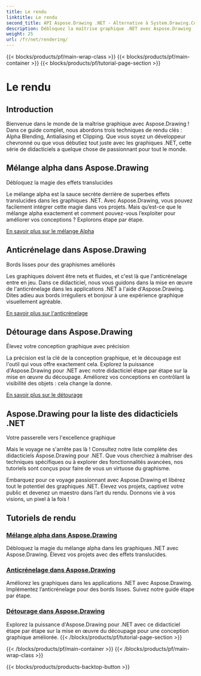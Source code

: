 ```yaml
---
title: Le rendu
linktitle: Le rendu
second_title: API Aspose.Drawing .NET - Alternative à System.Drawing.Common
description: Débloquez la maîtrise graphique .NET avec Aspose.Drawing ! Élevez vos projets avec le mélange alpha pour des effets translucides. Apprenez l'anticrénelage et le découpage pour des conceptions améliorées.
weight: 25
url: /fr/net/rendering/
---
```


{{< blocks/products/pf/main-wrap-class >}}
{{< blocks/products/pf/main-container >}}
{{< blocks/products/pf/tutorial-page-section >}}

# Le rendu

## Introduction

Bienvenue dans le monde de la maîtrise graphique avec Aspose.Drawing ! Dans ce guide complet, nous abordons trois techniques de rendu clés : Alpha Blending, Antialiasing et Clipping. Que vous soyez un développeur chevronné ou que vous débutiez tout juste avec les graphiques .NET, cette série de didacticiels a quelque chose de passionnant pour tout le monde.

## Mélange alpha dans Aspose.Drawing
Débloquez la magie des effets translucides

Le mélange alpha est la sauce secrète derrière de superbes effets translucides dans les graphiques .NET. Avec Aspose.Drawing, vous pouvez facilement intégrer cette magie dans vos projets. Mais qu’est-ce que le mélange alpha exactement et comment pouvez-vous l’exploiter pour améliorer vos conceptions ? Explorons étape par étape.

[En savoir plus sur le mélange Alpha](./alpha-blending/)

## Anticrénelage dans Aspose.Drawing
Bords lisses pour des graphismes améliorés

Les graphiques doivent être nets et fluides, et c'est là que l'anticrénelage entre en jeu. Dans ce didacticiel, nous vous guidons dans la mise en œuvre de l'anticrénelage dans les applications .NET à l'aide d'Aspose.Drawing. Dites adieu aux bords irréguliers et bonjour à une expérience graphique visuellement agréable.

[En savoir plus sur l'anticrénelage](./antialiasing/)

## Détourage dans Aspose.Drawing
Élevez votre conception graphique avec précision

La précision est la clé de la conception graphique, et le découpage est l'outil qui vous offre exactement cela. Explorez la puissance d'Aspose.Drawing pour .NET avec notre didacticiel étape par étape sur la mise en œuvre du découpage. Améliorez vos conceptions en contrôlant la visibilité des objets : cela change la donne.

[En savoir plus sur le détourage](./clipping/)

## Aspose.Drawing pour la liste des didacticiels .NET
Votre passerelle vers l'excellence graphique

Mais le voyage ne s'arrête pas là ! Consultez notre liste complète des didacticiels Aspose.Drawing pour .NET. Que vous cherchiez à maîtriser des techniques spécifiques ou à explorer des fonctionnalités avancées, nos tutoriels sont conçus pour faire de vous un virtuose du graphisme.

Embarquez pour ce voyage passionnant avec Aspose.Drawing et libérez tout le potentiel des graphiques .NET. Élevez vos projets, captivez votre public et devenez un maestro dans l’art du rendu. Donnons vie à vos visions, un pixel à la fois !
## Tutoriels de rendu
### [Mélange alpha dans Aspose.Drawing](./alpha-blending/)
Débloquez la magie du mélange alpha dans les graphiques .NET avec Aspose.Drawing. Élevez vos projets avec des effets translucides.
### [Anticrénelage dans Aspose.Drawing](./antialiasing/)
Améliorez les graphiques dans les applications .NET avec Aspose.Drawing. Implémentez l’anticrénelage pour des bords lisses. Suivez notre guide étape par étape.
### [Détourage dans Aspose.Drawing](./clipping/)
Explorez la puissance d'Aspose.Drawing pour .NET avec ce didacticiel étape par étape sur la mise en œuvre du découpage pour une conception graphique améliorée.
{{< /blocks/products/pf/tutorial-page-section >}}

{{< /blocks/products/pf/main-container >}}
{{< /blocks/products/pf/main-wrap-class >}}

{{< blocks/products/products-backtop-button >}}
